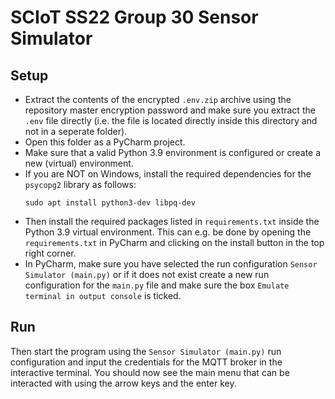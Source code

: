 # SCIoT SS22 Group 30 Sensor Simulator

## Setup

- Extract the contents of the encrypted `.env.zip` archive using the repository master encryption password and make sure you extract the `.env` file directly (i.e. the file is located directly inside this directory and not in a seperate folder).
- Open this folder as a PyCharm project.
- Make sure that a valid Python 3.9 environment is configured or create a new (virtual) environment.
- If you are NOT on Windows, install the required dependencies for the `psycopg2` library as follows:
  ```
  sudo apt install python3-dev libpq-dev
  ```
- Then install the required packages listed in `requirements.txt` inside the Python 3.9 virtual environment. This can e.g. be done by opening the
`requirements.txt` in PyCharm and clicking on the install button in the top right corner.
- In PyCharm, make sure you have selected the run configuration
`Sensor Simulator (main.py)` or if it does not exist create a new run configuration for the `main.py` file and make sure the box 
`Emulate terminal in output console` is ticked.

## Run

Then start the program using the `Sensor Simulator (main.py)` run configuration and input the credentials for the MQTT broker in the interactive terminal. You should now see the main menu that can be interacted with using the arrow keys and the enter key.

